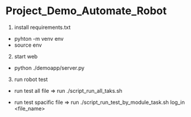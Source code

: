 # Project_Demo_Automate_Robot

1. install requirements.txt 

- pyhton -m venv env
- source env

2. start web 

- python ./demoapp/server.py

3. run robot test

- run test all file => run ./script_run_all_taks.sh

- run test spacific file => run ./script_run_test_by_module_task.sh log_in <file_name>